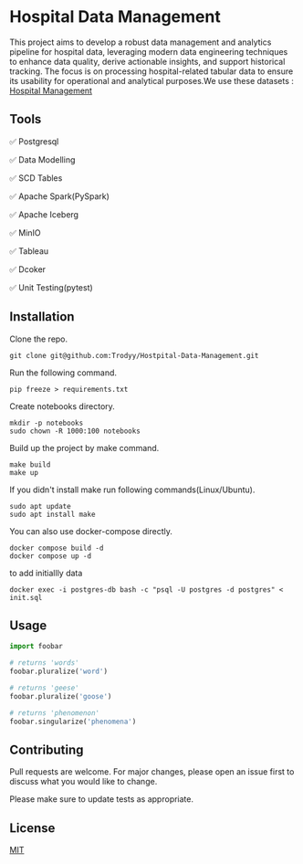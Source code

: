 # Hospital Data Management

This project aims to develop a robust data management and analytics pipeline for hospital data, leveraging modern data engineering techniques to enhance data quality, derive actionable insights, and support historical tracking. The focus is on processing hospital-related tabular data to ensure its usability for operational and analytical purposes.We use these datasets : [Hospital Management](https://www.kaggle.com/datasets/kanakbaghel/hospital-management-dataset)



## Tools

✅ Postgresql

✅ Data Modelling

✅ SCD Tables

✅ Apache Spark(PySpark)

✅ Apache Iceberg

✅ MinIO

✅ Tableau

✅ Dcoker

✅ Unit Testing(pytest)
## Installation

Clone the repo.
```
git clone git@github.com:Trodyy/Hostpital-Data-Management.git
```
Run the following command.
```
pip freeze > requirements.txt
```
Create notebooks directory.
```
mkdir -p notebooks
sudo chown -R 1000:100 notebooks
```

Build up the project by make command.
```
make build
make up
```
If you didn't install make run following commands(Linux/Ubuntu).
```
sudo apt update
sudo apt install make
```
You can also use docker-compose directly.
```
docker compose build -d
docker compose up -d
```

to add initiallly data
```
docker exec -i postgres-db bash -c "psql -U postgres -d postgres" < init.sql

```
## Usage

```python
import foobar

# returns 'words'
foobar.pluralize('word')

# returns 'geese'
foobar.pluralize('goose')

# returns 'phenomenon'
foobar.singularize('phenomena')
```

## Contributing

Pull requests are welcome. For major changes, please open an issue first
to discuss what you would like to change.

Please make sure to update tests as appropriate.

## License

[MIT](https://choosealicense.com/licenses/mit/)
